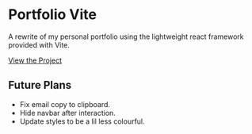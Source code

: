 # Portfolio Vite
A rewrite of my personal portfolio using the lightweight react framework provided with Vite.

[View the Project](https://connor-turlan.github.io/portfolio-vite/)


## Future Plans
- Fix email copy to clipboard.
- Hide navbar after interaction.
- Update styles to be a lil less colourful.
